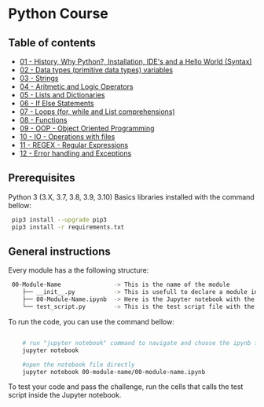 # Python Course

## Table of contents

- [01 - History, Why Python?, Installation, IDE's and a Hello World (Syntax)](/01-Essentials)
- [02 - Data types (primitive data types) variables](/02-Variables)
- [03 - Strings](/03-Strings)
- [04 - Aritmetic and Logic Operators](/04-Aritmetic-and-Logic-Operators)
- [05 - Lists and Dictionaries](/05-Lists-and-Dictionaries)
- [06 - If Else Statements](/06-If-Else-Statements)
- [07 - Loops (for, while and List comprehensions)](/07-Loops)
- [08 - Functions](/08-Functions)
- [09 - OOP - Object Oriented Programming](/09-OOP)
- [10 - IO - Operations with files](/10-IO)
- [11 - REGEX - Regular Expressions](/11-Regex)
- [12 - Error handling and Exceptions](/12-Error-handling-and-exceptions)

## Prerequisites

Python 3 (3.X, 3.7, 3.8, 3.9, 3.10)
Basics libraries installed with the command bellow:

```bash
 pip3 install --upgrade pip3
 pip3 install -r requirements.txt
```

## General instructions

Every module has a the following structure:

```bash
 00-Module-Name               -> This is the name of the module
    ├── __init__.py           -> This is usefull to declare a module in Python
    ├── 00-Module-Name.ipynb  -> Here is the Jupyter notebook with the contents and challenges of the module
    └── test_script.py        -> This is the test script file with the challenges tests
```

To run the code, you can use the command bellow:

```bash

    # run "jupyter notebook" command to navigate and choose the ipynb file in the browser
    jupyter notebook

    #open the notebook file directly
    jupyter notebook 00-module-name/00-module-name.ipynb

```

To test your code and pass the challenge, run the cells that calls the test script inside the Jupyter notebook.
